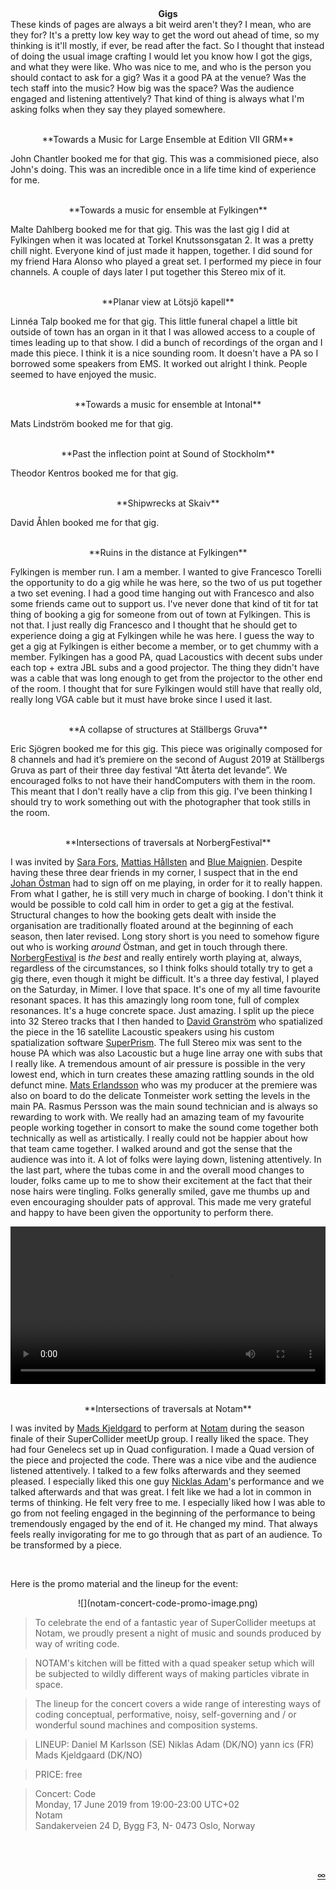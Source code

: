 <br><center>**Gigs**</center>
These kinds of pages are always a bit weird aren't they? I mean, who are they
for? It's a pretty low key way to get the word out ahead of time, so my thinking
is it'll mostly, if ever, be read after the fact. So I thought that instead of
doing the usual image crafting I would let you know how I got the gigs, and
what they were like. Who was nice to me, and who is the person you should
contact to ask for a gig? Was it a good PA at the venue? Was the tech staff into
the music? How big was the space? Was the audience engaged and listening
attentively? That kind of thing is always what I'm asking folks when they say
they played somewhere.
<br>
<br>

<center>**Towards a Music for Large Ensemble at Edition VII GRM**</center>

John Chantler booked me for that gig. This was a commisioned piece, also John's
doing. This was an incredible once in a life time kind of experience for me.

<br>

<center>**Towards a music for ensemble at Fylkingen**</center>

Malte Dahlberg booked me for that gig. This was the last gig I did at Fylkingen
when it was located at Torkel Knutssonsgatan 2. It was a pretty chill night. 
Everyone kind of just made it happen, together. I did sound for my friend Hara 
Alonso who played a great set. I performed my piece in four channels. A couple 
of days later I put together this Stereo mix of it.

<div class="dmk-player" data-playlist="towards-a-music-for-ensemble-at-fylkingen-20231026/index.json"></div>

<br>

<center>**Planar view at Lötsjö kapell**</center>

Linnéa Talp booked me for that gig. This little funeral chapel a little bit
outside of town has an organ in it that I was allowed access to a couple of
times leading up to that show. I did a bunch of recordings of the organ and I
made this piece. I think it is a nice sounding room. It doesn't have a PA so I
borrowed some speakers from EMS. It worked out alright I think. People seemed
to have enjoyed the music.

<div class="dmk-player" data-playlist="planar-view/index.json"></div>

<br>

<center>**Towards a music for ensemble at Intonal**</center>

Mats Lindström booked me for that gig.

<br>

<center>**Past the inflection point at Sound of Stockholm**</center>

Theodor Kentros booked me for that gig.

<br>

<center>**Shipwrecks at Skaiv**</center>

David Åhlen booked me for that gig.

<br>

<center>**Ruins in the distance at Fylkingen**</center>

Fylkingen is member run. I am a member. I wanted to give Francesco Torelli the
opportunity to do a gig while he was here, so the two of us put together a
two set evening. I had a good time hanging out with Francesco and also some
friends came out to support us. I've never done that kind of tit for tat thing
of booking a gig for someone from out of town at Fylkingen. This is not that. I
just really dig Francesco and I thought that he should get to experience doing a
gig at Fylkingen while he was here. I guess the way to get a gig at Fylkingen is
either become a member, or to get chummy with a member. Fylkingen has a good PA,
quad Lacoustics with decent subs under each top + extra JBL subs and a good
projector. The thing they didn't have was a cable that was long enough to get
from the projector to the other end of the room. I thought that for sure
Fylkingen would still have that really old, really long VGA cable but it must
have broke since I used it last. 

<!-- I ended up using OS X's built in Screen Sharing. It was not ideal, but I had to think on my feet there, so that's what happened. Luckily the new wifi setup is pretty fast, so there was not all that much latency. I do not recommend doing it that way, but it did work. Would have felt better to ssh or even send the OSC messages over ethernet between the two computers. Maybe next time. The code is very raw. They are single line things that either set a specific value or generate them stochastically between thresholds or choose a value from a list of values. One neat little trick [David Granström](https://davidgranstrom.com/) taught me is subtracting `1` from an `exprand` to invert the range. I like to be able to do that because I remember swapping the values in Haskell and getting that behaviour. I think it's neat. The lines are grouped in parentheses for optics and also there is the top level parentheses which let's me evaluate all lines wherever I'm at with `C + e`. On top of that David taught me this neat trick where you can make a visual selection in [nvim](https://github.com/neovim/neovim/wiki/Installing-Neovim) and then recall it with less hassle using `gv`. I can make this reselect last selection and then evaluate manouver pretty fast now that my hands are getting into it. You can see me do that a whole bunch in the video below. <video controls="controls" width="100%" name="RuinsAtFylkingen7November2019.mov" src="RuinsAtFylkingen7November2019.mov"></video> -->


<br>

<center>**A collapse of structures at Ställbergs Gruva**</center>

Eric Sjögren booked me for this gig. This piece was originally composed for 8
channels and had it’s premiere on the second of August 2019 at Ställbergs Gruva
as part of their three day festival “Att återta det levande”. We encouraged
folks to not have their handComputers with them in the room. This meant that I
don't really have a clip from this gig. I've been thinking I should try to work
something out with the photographer that took stills in the room.

<br>

<center>**Intersections of traversals at NorbergFestival**</center>

I was invited by [Sara Fors](http://www.stickydrama.se/om/sara-fors/), [Mattias
Hållsten](https://soundcloud.com/mattiash-llsten) and [Blue
Maignien](http://cherche-encore.info/). Despite having these three dear friends
in my corner, I suspect that in the end [Johan
Östman](https://cargocollective.com/johanostman) had to sign off on me playing,
in order for it to really happen. From what I gather, he is still very much in
charge of booking. I don't think it would be possible to cold call him in order
to get a gig at the festival. Structural changes to how the booking gets dealt
with inside the organisation are traditionally floated around at the beginning
of each season, then later revised. Long story short is you need to somehow
figure out who is working _around_ Östman, and get in touch through there.
[NorbergFestival](https://norbergfestival.com/) is _the best_ and really
entirely worth playing at, always, regardless of the circumstances, so I think
folks should totally try to get a gig there, even though it might be difficult.
It's a three day festival, I played on the Saturday, in Mimer. I love that
space. It's one of my all time favourite resonant spaces. It has this amazingly
long room tone, full of complex resonances. It's a huge concrete space. Just
amazing. I split up the piece into 32 Stereo tracks that I then handed to [David
Granström](https://davidgranstrom.com/) who spatialized the piece in the 16
satellite Lacoustic speakers using his custom spatialization software
[SuperPrism](https://github.com/davidgranstrom/SuperPrism). The full Stereo mix was
sent to the house PA which was also Lacoustic but a huge line array one with
subs that I really like. A tremendous amount of air pressure is possible in the
very lowest end, which in turn creates these amazing rattling sounds in the old
defunct mine. [Mats Erlandsson](http://matserlandsson.com/) who was my producer
at the premiere was also on board to do the delicate Tonmeister work setting the
levels in the main PA. Rasmus Persson was the main sound technician and is
always so rewarding to work with. We really had an amazing team of my favourite
people working together in consort to make the sound come together both
technically as well as artistically. I really could not be happier about how
that team came together. I walked around and got the sense that the audience was
into it. A lot of folks were laying down, listening attentively. In the last
part, where the tubas come in and the overall mood changes to louder, folks came
up to me to show their excitement at the fact that their nose hairs were
tingling. Folks generally smiled, gave me thumbs up and even encouraging
shoulder pats of approval. This made me very grateful and happy to have been
given the opportunity to perform there.

<video controls="controls" width="100%" name="MapClipFromNorberg.mov"
src="MapClipFromNorberg.mov"></video>

<br>

<center>**Intersections of traversals at Notam**</center>

I was invited by 
<a href="https://www.madskjeldgaard.dk" target="_blank">Mads Kjeldgard</a> 
to perform at 
<a href="http://www.notam02.no/web/" target="_blank">Notam</a> 
during the season finale of their SuperCollider meetUp group. I really liked the
space. They had four Genelecs set up in Quad configuration. I made a Quad
version of the piece and projected the code. There was a nice vibe and the
audience listened attentively. I talked to a few folks afterwards and they
seemed pleased. I especially liked this one guy <a
href="https://niklasadam.oddodd.org" target="_blank">Nicklas Adam</a>'s
performance and we talked afterwards and that was great. I felt like we had a
lot in common in terms of thinking. He felt very free to me. I especially liked
how I was able to go from not feeling engaged in the beginning of the
performance to being tremendously engaged by the end of it. He changed my mind.
That always feels really invigorating for me to go through that as part of an
audience. To be transformed by a piece.

<br>

Here is the promo material and the lineup for the event:

<center>![](notam-concert-code-promo-image.png)</center>

> To celebrate the end of a fantastic year of SuperCollider meetups at Notam, we
> proudly present a night of music and sounds produced by way of writing code. 

> NOTAM's kitchen will be fitted with a quad speaker setup which will be subjected
> to wildly different ways of making particles vibrate in space. 

> The lineup for the concert covers a wide range of interesting ways of coding
> conceptual, performative, noisy, self-governing and / or wonderful sound
> machines and composition systems.

> LINEUP:
> Daniel M Karlsson (SE)
> Niklas Adam (DK/NO)
> yann ics (FR)
> Mads Kjeldgaard (DK/NO)

> PRICE: free

> Concert: Code <br>
> Monday, 17 June 2019 from 19:00-23:00 UTC+02 <br>
> Notam <br>
> Sandakerveien 24 D, Bygg F3, N- 0473 Oslo, Norway <br>

<br>
<br>

<script async type="text/javascript" src="/player/dmk-player.js?v=5"></script>
<script>
window.addEventListener('load', function () {
  var elements = document.getElementsByClassName('dmk-player');
  var players = Array.from(elements).map(function (el) {
    if (el.dataset) {
      var rootUrl = window.location.origin;
      var playlist = el.dataset.playlist;
      var isVideo = !!el.dataset.isVideo;
      var layout = {
        title: false,
        elapsedTime: false
      };
      var options = {
        playlist: playlist,
        isVideo: isVideo,
        rootUrl: rootUrl
      };
      return new DMKPlayer(el, options, layout);
    }
  });
  players.forEach(function (player, index) {
    player.index = index;
    player.on('play', function () {
      players.forEach(function (p) {
        if (p.index !== player.index && p.isPlaying) {
          p.stop();
        }
      });
    });
  });
});
</script>

<script>
function goToURL() {
    var links = [
        "./a-collapse-of-structures/",
        "./map/",
        "./now/",
        "./ruins-in-the-distance",
        "./gigs",
        "./log",
        "./log",
        "./frequently-asked-questions",
        "./list",
        "./etudes",
        "./sc4reaper",
        "./superclean-installparty",
        "./utilities",
        "./recipes",
        "./pieces",
        "./links",
    ];

    // get a random number between 0 and the number of links
    var randIdx = Math.round(Math.random() * (links.length - 1));
    // construct the link to be opened
    var root = window.location.protocol + '//' + window.location.host;
    var link = root + '/' + links[randIdx];

    document.location.href = link;
};
</script>

<p align="right">
<a href="#" onClick="goToURL()">∞</a>
</p>
<br>
<br>
